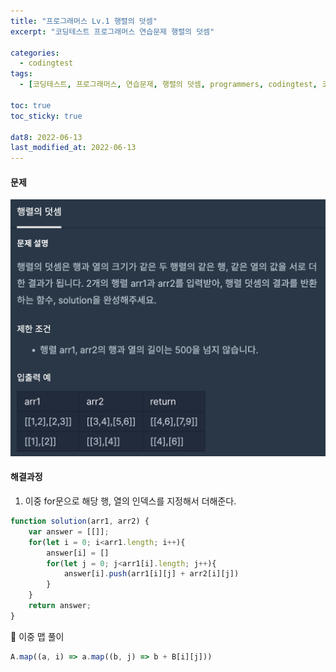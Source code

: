 ```yaml
---
title: "프로그래머스 Lv.1 행렬의 덧셈"
excerpt: "코딩테스트 프로그래머스 연습문제 행렬의 덧셈"

categories:
  - codingtest
tags:
  - [코딩테스트, 프로그래머스, 연습문제, 행렬의 덧셈, programmers, codingtest, 코딩테스트 연습]

toc: true
toc_sticky: true
 
dat8: 2022-06-13
last_modified_at: 2022-06-13
---
```


#### 문제
![28](/assets/images/28.png)

#### 해결과정
1. 이중 for문으로 해당 행, 열의 인덱스를 지정해서 더해준다.

```javascript
function solution(arr1, arr2) {
    var answer = [[]];
    for(let i = 0; i<arr1.length; i++){
        answer[i] = []
        for(let j = 0; j<arr1[i].length; j++){
            answer[i].push(arr1[i][j] + arr2[i][j])
        }
    }
    return answer;
}
```
:pushpin: 이중 맵 풀이
```javascript
A.map((a, i) => a.map((b, j) => b + B[i][j]))
```
